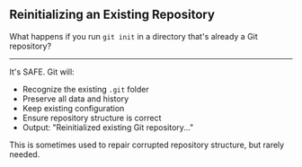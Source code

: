 ## Reinitializing an Existing Repository

What happens if you run `git init` in a directory that's already a Git repository?

---

It's SAFE. Git will:
- Recognize the existing `.git` folder
- Preserve all data and history
- Keep existing configuration
- Ensure repository structure is correct
- Output: "Reinitialized existing Git repository..."

This is sometimes used to repair corrupted repository structure, but rarely needed.

